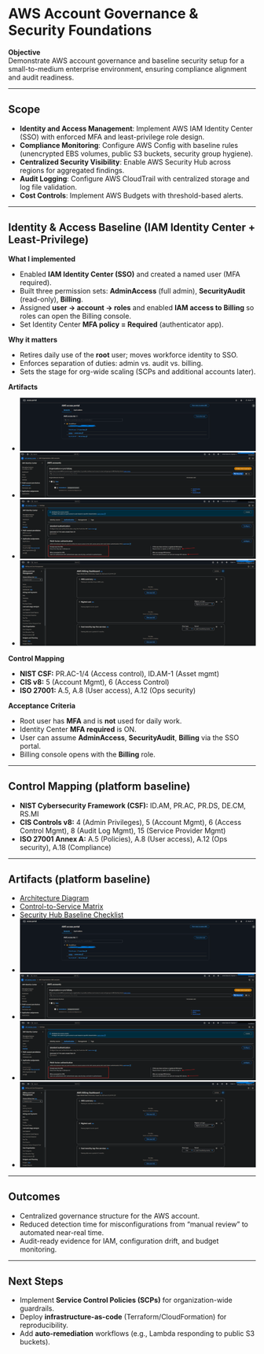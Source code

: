 # AWS Account Governance & Security Foundations

**Objective**  
Demonstrate AWS account governance and baseline security setup for a small-to-medium enterprise environment, ensuring compliance alignment and audit readiness.

---

## Scope
- **Identity and Access Management**: Implement AWS IAM Identity Center (SSO) with enforced MFA and least-privilege role design.
- **Compliance Monitoring**: Configure AWS Config with baseline rules (unencrypted EBS volumes, public S3 buckets, security group hygiene).
- **Centralized Security Visibility**: Enable AWS Security Hub across regions for aggregated findings.
- **Audit Logging**: Configure AWS CloudTrail with centralized storage and log file validation.
- **Cost Controls**: Implement AWS Budgets with threshold-based alerts.

---

## Identity & Access Baseline (IAM Identity Center + Least-Privilege)

**What I implemented**
- Enabled **IAM Identity Center (SSO)** and created a named user (MFA required).
- Built three permission sets: **AdminAccess** (full admin), **SecurityAudit** (read-only), **Billing**.
- Assigned **user → account → roles** and enabled **IAM access to Billing** so roles can open the Billing console.
- Set Identity Center **MFA policy = Required** (authenticator app).

**Why it matters**
- Retires daily use of the **root** user; moves workforce identity to SSO.
- Enforces separation of duties: admin vs. audit vs. billing.
- Sets the stage for org-wide scaling (SCPs and additional accounts later).

**Artifacts**
- ![SSO Tiles](/assets/img/sso-portal-tiles.png)
- ![Assignments](/assets/img/identity-center-assignments.png)
- ![MFA Required](/assets/img/identity-center-mfa-required.png)
- ![Billing Access](/assets/img/billing-iam-access.png)

**Control Mapping**
- **NIST CSF:** PR.AC-1/4 (Access control), ID.AM-1 (Asset mgmt)
- **CIS v8:** 5 (Account Mgmt), 6 (Access Control)
- **ISO 27001:** A.5, A.8 (User access), A.12 (Ops security)

**Acceptance Criteria**
- Root user has **MFA** and is **not** used for daily work.
- Identity Center **MFA required** is ON.
- User can assume **AdminAccess**, **SecurityAudit**, **Billing** via the SSO portal.
- Billing console opens with the **Billing** role.

---

## Control Mapping (platform baseline)
- **NIST Cybersecurity Framework (CSF):** ID.AM, PR.AC, PR.DS, DE.CM, RS.MI  
- **CIS Controls v8:** 4 (Admin Privileges), 5 (Account Mgmt), 6 (Access Control Mgmt), 8 (Audit Log Mgmt), 15 (Service Provider Mgmt)  
- **ISO 27001 Annex A:** A.5 (Policies), A.8 (User access), A.12 (Ops security), A.18 (Compliance)

---

## Artifacts (platform baseline)
- [Architecture Diagram](../assets/img/aws-gov-architecture.png)  
- [Control-to-Service Matrix](../assets/control-matrix.csv)  
- [Security Hub Baseline Checklist](../assets/aws-securityhub-baseline.md)  
- ![SSO Tiles](/assets/img/sso-portal-tiles.png)  
- ![Assignments](/assets/img/identity-center-assignments.png)  
- ![MFA Required](/assets/img/identity-center-mfa-required.png)  
- ![Billing Access](/assets/img/billing-iam-access.png)

---

## Outcomes
- Centralized governance structure for the AWS account.
- Reduced detection time for misconfigurations from “manual review” to automated near-real time.
- Audit-ready evidence for IAM, configuration drift, and budget monitoring.

---

## Next Steps
- Implement **Service Control Policies (SCPs)** for organization-wide guardrails.
- Deploy **infrastructure-as-code** (Terraform/CloudFormation) for reproducibility.
- Add **auto-remediation** workflows (e.g., Lambda responding to public S3 buckets).
